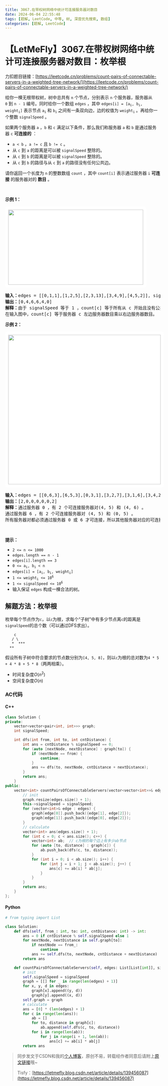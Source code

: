 ```yaml
---
title: 3067.在带权树网络中统计可连接服务器对数目
date: 2024-06-04 22:55:48
tags: [题解, LeetCode, 中等, 树, 深度优先搜索, 数组]
categories: [题解, LeetCode]
---
```


# 【LetMeFly】3067.在带权树网络中统计可连接服务器对数目：枚举根

力扣题目链接：[https://leetcode.cn/problems/count-pairs-of-connectable-servers-in-a-weighted-tree-network/](https://leetcode.cn/problems/count-pairs-of-connectable-servers-in-a-weighted-tree-network/)

<p>给你一棵无根带权树，树中总共有 <code>n</code>&nbsp;个节点，分别表示 <code>n</code>&nbsp;个服务器，服务器从 <code>0</code>&nbsp;到 <code>n - 1</code>&nbsp;编号。同时给你一个数组&nbsp;<code>edges</code>&nbsp;，其中&nbsp;<code>edges[i] = [a<sub>i</sub>, b<sub>i</sub>, weight<sub>i</sub>]</code>&nbsp;表示节点&nbsp;<code>a<sub>i</sub></code> 和&nbsp;<code>b<sub>i</sub></code>&nbsp;之间有一条双向边，边的权值为&nbsp;<code>weight<sub>i</sub></code>&nbsp;。再给你一个整数&nbsp;<code>signalSpeed</code>&nbsp;。</p>

<p>如果两个服务器 <code>a</code>&nbsp;，<code>b</code>&nbsp;和 <code>c</code>&nbsp;满足以下条件，那么我们称服务器 <code>a</code>&nbsp;和 <code>b</code>&nbsp;是通过服务器 <code>c</code>&nbsp;<strong>可连接的</strong>&nbsp;：</p>

<ul>
	<li><code>a &lt; b</code>&nbsp;，<code>a != c</code> 且&nbsp;<code>b != c</code>&nbsp;。</li>
	<li>从&nbsp;<code>c</code>&nbsp;到&nbsp;<code>a</code>&nbsp;的距离是可以被&nbsp;<code>signalSpeed</code>&nbsp;整除的。</li>
	<li>从&nbsp;<code>c</code>&nbsp;到&nbsp;<code>b</code>&nbsp;的距离是可以被&nbsp;<code>signalSpeed</code>&nbsp;整除的。</li>
	<li>从&nbsp;<code>c</code>&nbsp;到&nbsp;<code>b</code>&nbsp;的路径与从&nbsp;<code>c</code>&nbsp;到&nbsp;<code>a</code>&nbsp;的路径没有任何公共边。</li>
</ul>

<p>请你返回一个长度为 <code>n</code>&nbsp;的整数数组&nbsp;<code>count</code>&nbsp;，其中&nbsp;<code>count[i]</code> 表示通过服务器&nbsp;<code>i</code>&nbsp;<strong>可连接</strong>&nbsp;的服务器对的&nbsp;<strong>数目</strong>&nbsp;。</p>

<p>&nbsp;</p>

<p><b>示例 1：</b></p>

<p><img alt="" src="https://assets.leetcode.com/uploads/2024/01/21/example22.png" style="width: 438px; height: 243px; padding: 10px; background: #fff; border-radius: .5rem;" /></p>

<pre>
<b>输入：</b>edges = [[0,1,1],[1,2,5],[2,3,13],[3,4,9],[4,5,2]], signalSpeed = 1
<b>输出：</b>[0,4,6,6,4,0]
<b>解释：</b>由于 signalSpeed 等于 1 ，count[c] 等于所有从 c 开始且没有公共边的路径对数目。
在输入图中，count[c] 等于服务器 c 左边服务器数目乘以右边服务器数目。
</pre>

<p><strong class="example">示例 2：</strong></p>

<p><img alt="" src="https://assets.leetcode.com/uploads/2024/01/21/example11.png" style="width: 495px; height: 484px; padding: 10px; background: #fff; border-radius: .5rem;" /></p>

<pre>
<b>输入：</b>edges = [[0,6,3],[6,5,3],[0,3,1],[3,2,7],[3,1,6],[3,4,2]], signalSpeed = 3
<b>输出：</b>[2,0,0,0,0,0,2]
<b>解释：</b>通过服务器 0 ，有 2 个可连接服务器对(4, 5) 和 (4, 6) 。
通过服务器 6 ，有 2 个可连接服务器对 (4, 5) 和 (0, 5) 。
所有服务器对都必须通过服务器 0 或 6 才可连接，所以其他服务器对应的可连接服务器对数目都为 0 。
</pre>

<p>&nbsp;</p>

<p><strong>提示：</strong></p>

<ul>
	<li><code>2 &lt;= n &lt;= 1000</code></li>
	<li><code>edges.length == n - 1</code></li>
	<li><code>edges[i].length == 3</code></li>
	<li><code>0 &lt;= a<sub>i</sub>, b<sub>i</sub> &lt; n</code></li>
	<li><code>edges[i] = [a<sub>i</sub>, b<sub>i</sub>, weight<sub>i</sub>]</code><!-- notionvc: a2623897-1bb1-4c07-84b6-917ffdcd83ec --></li>
	<li><code>1 &lt;= weight<sub>i</sub> &lt;= 10<sup>6</sup></code></li>
	<li><code>1 &lt;= signalSpeed &lt;= 10<sup>6</sup></code></li>
	<li>输入保证&nbsp;<code>edges</code>&nbsp;构成一棵合法的树。</li>
</ul>


    
## 解题方法：枚举根

枚举每个节点作为```c```，以```c```为根，求每个“子树”中有多少节点离```c```的距离是```signalSpeed```的总个数（可以通过DFS求出）。

```
    c
   / \
   *  ***
  **
```

假设所有子树中符合要求的节点数分别为```[4, 5, 8]```，则以```c```为根的总对数为```4 * 5 + 4 * 8 + 5 * 8```（两两相乘）。

+ 时间复杂度$O(n^2)$
+ 空间复杂度$O(n)$

### AC代码

#### C++

```cpp
class Solution {
private:
    vector<vector<pair<int, int>>> graph;
    int signalSpeed;

    int dfs(int from, int to, int cntDistance) {
        int ans = cntDistance % signalSpeed == 0;
        for (auto [nextNode, nextDistance] : graph[to]) {
            if (nextNode == from) {
                continue;
            }
            ans += dfs(to, nextNode, cntDistance + nextDistance);
        }
        return ans;
    }
public:
    vector<int> countPairsOfConnectableServers(vector<vector<int>>& edges, int signalSpeed) {
        // init
        graph.resize(edges.size() + 1);
        this->signalSpeed = signalSpeed;
        for (vector<int>& edge : edges) {
            graph[edge[0]].push_back({edge[1], edge[2]});
            graph[edge[1]].push_back({edge[0], edge[2]});
        }
        // calculate
        vector<int> ans(edges.size() + 1);
        for (int c = 0; c < ans.size(); c++) {
            vector<int> ab;  // c为根的每个边上有多少ab节点
            for (auto [to, distance] : graph[c]) {
                ab.push_back(dfs(c, to, distance));
            }
            for (int i = 0; i < ab.size(); i++) {
                for (int j = i + 1; j < ab.size(); j++) {
                    ans[c] += ab[i] * ab[j];
                }
            }
        }
        return ans;
    }
};
```

#### Python

```python
# from typing import List

class Solution:
    def dfs(self, from_: int, to: int, cntDistance: int) -> int:
        ans = 0 if cntDistance % self.signalSpeed else 1
        for nextNode, nextDistance in self.graph[to]:
            if nextNode == from_:
                continue
            ans += self.dfs(to, nextNode, cntDistance + nextDistance)
        return ans

    def countPairsOfConnectableServers(self, edges: List[List[int]], signalSpeed: int) -> List[int]:
        # init
        self.signalSpeed = signalSpeed
        graph = [[] for _ in range(len(edges) + 1)]
        for x, y, d in edges:
            graph[x].append((y, d))
            graph[y].append((x, d))
        self.graph = graph
        # calculate
        ans = [0] * (len(edges) + 1)
        for c in range(len(ans)):
            ab = []
            for to, distance in graph[c]:
                ab.append(self.dfs(c, to, distance))
            for i in range(len(ab)):
                for j in range(i + 1, len(ab)):
                    ans[c] += ab[i] * ab[j]
        return ans

```

> 同步发文于CSDN和我的[个人博客](https://blog.letmefly.xyz/)，原创不易，转载经作者同意后请附上[原文链接](https://blog.letmefly.xyz/2024/06/04/LeetCode%203067.%E5%9C%A8%E5%B8%A6%E6%9D%83%E6%A0%91%E7%BD%91%E7%BB%9C%E4%B8%AD%E7%BB%9F%E8%AE%A1%E5%8F%AF%E8%BF%9E%E6%8E%A5%E6%9C%8D%E5%8A%A1%E5%99%A8%E5%AF%B9%E6%95%B0%E7%9B%AE/)哦~
>
> Tisfy：[https://letmefly.blog.csdn.net/article/details/139456087](https://letmefly.blog.csdn.net/article/details/139456087)
